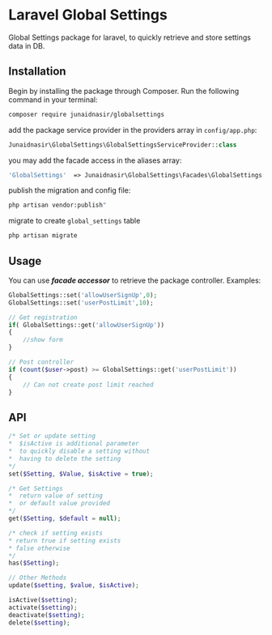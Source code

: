 # Laravel Global Settings
Global Settings package for laravel, to quickly retrieve and store settings data in DB.


## Installation

Begin by installing the package through Composer. Run the following command in your terminal:

```bash
composer require junaidnasir/globalsettings
```

add the package service provider in the providers array in `config/app.php`:

```php
Junaidnasir\GlobalSettings\GlobalSettingsServiceProvider::class
```

you may add the facade access in the aliases array:

```php
'GlobalSettings'  => Junaidnasir\GlobalSettings\Facades\GlobalSettings::class
```

publish the migration and config file:

```bash
php artisan vendor:publish"
```

migrate to create `global_settings` table

```bash
php artisan migrate
```


## Usage

You can use ***facade accessor*** to retrieve the package controller. Examples:

```php
GlobalSettings::set('allowUserSignUp',0);
GlobalSettings::set('userPostLimit',10);

// Get registration
if( GlobalSettings::get('allowUserSignUp'))
{
    //show form
}

// Post controller
if (count($user->post) >= GlobalSettings::get('userPostLimit'))
{
    // Can not create post limit reached
}

```

## API

```php
/* Set or update setting
*  $isActive is additional parameter 
*  to quickly disable a setting without
*  having to delete the setting
*/
set($Setting, $Value, $isActive = true);

/* Get Settings
*  return value of setting
*  or default value provided
*/
get($Setting, $default = null);

/* check if setting exists 
* return true if setting exists
* false otherwise
*/
has($Setting);

// Other Methods
update($setting, $value, $isActive);

isActive($setting);
activate($setting);
deactivate($setting);
delete($setting);

```
